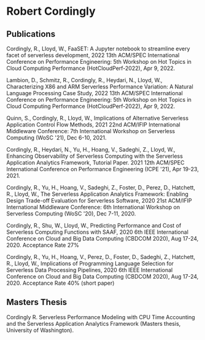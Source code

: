 # Robert Cordingly

## Publications

Cordingly, R., Lloyd, W., FaaSET: A Jupyter notebook to streamline every facet of serverless development, 2022 13th ACM/SPEC International Conference on Performance Engineering: 5th Workshop on Hot Topics in Cloud Computing Performance (HotCloudPerf-2022), Apr 9, 2022.

Lambion, D., Schmitz, R., Cordingly, R., Heydari, N., Lloyd, W., Characterizing X86 and ARM Serverless Performance Variation: A Natural Language Processing Case Study, 2022 13th ACM/SPEC International Conference on Performance Engineering: 5th Workshop on Hot Topics in Cloud Computing Performance (HotCloudPerf-2022), Apr 9, 2022.

Quinn, S., Cordingly, R., Lloyd, W., Implications of Alternative Serverless Application Control Flow Methods, 2021 22nd ACM/IFIP International Middleware Conference: 7th International Workshop on Serverless Computing (WoSC '21), Dec 6-10, 2021.

Cordingly, R., Heydari, N., Yu, H., Hoang, V., Sadeghi, Z., Lloyd, W., Enhancing Observability of Serverless Computing with the Serverless Application Analytics Framework, Tutorial Paper. 2021 12th ACM/SPEC International Conference on Performance Engineering (ICPE '21), Apr 19-23, 2021.

Cordingly, R., Yu, H., Hoang, V., Sadeghi, Z., Foster, D., Perez, D., Hatchett, R., Lloyd, W., The Serverless Application Analytics Framework: Enabling Design Trade-off Evaluation for Serverless Software, 2020 21st ACM/IFIP International Middleware Conference: 6th International Workshop on Serverless Computing (WoSC '20), Dec 7-11, 2020.

Cordingly, R., Shu, W., Lloyd, W., Predicting Performance and Cost of Serverless Computing Functions with SAAF, 2020 6th IEEE International Conference on Cloud and Big Data Computing (CBDCOM 2020), Aug 17-24, 2020. Acceptance Rate 27%

Cordingly, R., Yu, H., Hoang, V., Perez, D., Foster, D., Sadeghi, Z., Hatchett, R., Lloyd, W., Implications of Programming Language Selection for Serverless Data Processing Pipelines, 2020 6th IEEE International Conference on Cloud and Big Data Computing (CBDCOM 2020), Aug 17-24, 2020. Acceptance Rate 40% (short paper)

## Masters Thesis

Cordingly R. Serverless Performance Modeling with CPU Time Accounting and the Serverless Application Analytics Framework (Masters thesis, University of Washington).
